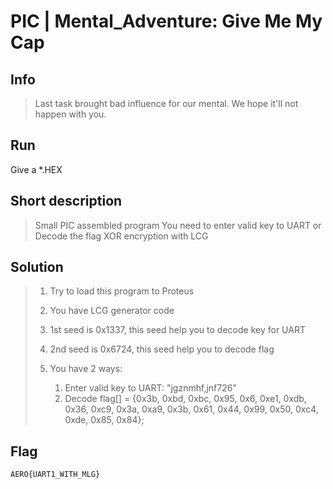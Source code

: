 # PIC | Mental_Adventure: Give Me My Cap

## Info

> Last task brought bad influence for our mental. 
> We hope it'll not happen with you.

## Run

Give a *.HEX

## Short description

> Small PIC assembled program
> You need to enter valid key to UART or
> Decode the flag
> XOR encryption with LCG

## Solution

> 1. Try to load this program to Proteus
>
> 2. You have LCG generator code
>
> 3. 1st seed is 0x1337, this seed help you to decode key for UART
>
> 4. 2nd seed is 0x6724, this seed help you to decode flag
>
> 5. You have 2 ways:
>     1. Enter valid key to UART: "jgznmhf,jnf726"
>     2. Decode flag[] = {0x3b, 0xbd, 0xbc, 0x95, 0x6, 0xe1, 0xdb, 0x36, 0xc9, 0x3a, 0xa9, 0x3b, 0x61, 0x44, 0x99, 0x50, 0xc4, 0xde, 0x85, 0x84};
## Flag

`AERO{UART1_WITH_MLG}`
